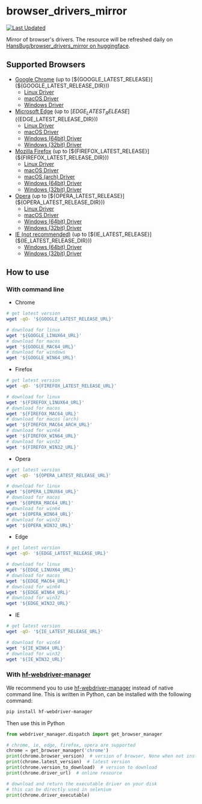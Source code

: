 # browser_drivers_mirror

[![Last Updated](https://img.shields.io/endpoint?url=https://gist.githubusercontent.com/HansBug/4ff4fe9d279fa2bc2cef37fec8cde822/raw/data_last_update.json)](${REPO_DIR})

Mirror of browser's drivers. The resource will be refreshed daily
on [HansBug/browser_drivers_mirror on huggingface](${REPO_DIR}).

## Supported Browsers

* [Google Chrome](${GOOGLE_DIR}) (up to [${GOOGLE_LATEST_RELEASE}](${GOOGLE_LATEST_RELEASE_DIR}))
    * [Linux Driver](${GOOGLE_LINUX64_URL})
    * [macOS Driver](${GOOGLE_MAC64_URL})
    * [Windows Driver](${GOOGLE_WIN64_URL})
* [Microsoft Edge](${EDGE_DIR) (up to [${EDGE_LATEST_RELEASE}](${EDGE_LATEST_RELEASE_DIR}))
    * [Linux Driver](${EDGE_LINUX64_URL})
    * [macOS Driver](${EDGE_MAC64_URL})
    * [Windows (64bit) Driver](${EDGE_WIN64_URL})
    * [Windows (32bit) Driver](${EDGE_WIN32_URL})
* [Mozilla Firefox](${FIREFOX_DIR}) (up to [${FIREFOX_LATEST_RELEASE}](${FIREFOX_LATEST_RELEASE_DIR}))
    * [Linux Driver](${FIREFOX_LINUX64_URL})
    * [macOS Driver](${FIREFOX_MAC64_URL})
    * [macOS (arch) Driver](${FIREFOX_MAC64_ARCH_URL})
    * [Windows (64bit) Driver](${FIREFOX_WIN64_URL})
    * [Windows (32bit) Driver](${FIREFOX_WIN32_URL})
* [Opera](${OPERA_DIR}) (up to [${OPERA_LATEST_RELEASE}](${OPERA_LATEST_RELEASE_DIR}))
    * [Linux Driver](${OPERA_LINUX64_URL})
    * [macOS Driver](${OPERA_MAC64_URL})
    * [Windows (64bit) Driver](${OPERA_WIN64_URL})
    * [Windows (32bit) Driver](${OPERA_WIN32_URL})
* [IE (not recommended)](${IE_DIR}) (up to [${IE_LATEST_RELEASE}](${IE_LATEST_RELEASE_DIR}))
    * [Windows (64bit) Driver](${IE_WIN64_URL})
    * [Windows (32bit) Driver](${IE_WIN32_URL})

## How to use

### With command line

* Chrome

```bash
# get latest version
wget -qO- '${GOOGLE_LATEST_RELEASE_URL}'

# download for linux
wget '${GOOGLE_LINUX64_URL}'
# download for macos
wget '${GOOGLE_MAC64_URL}'
# download for windows
wget '${GOOGLE_WIN64_URL}'

```

* Firefox

```bash
# get latest version
wget -qO- '${FIREFOX_LATEST_RELEASE_URL}'

# download for linux
wget '${FIREFOX_LINUX64_URL}'
# download for macos
wget '${FIREFOX_MAC64_URL}'
# download for macos (arch)
wget '${FIREFOX_MAC64_ARCH_URL}'
# download for win64
wget '${FIREFOX_WIN64_URL}'
# download for win32
wget '${FIREFOX_WIN32_URL}'

```

* Opera

```bash
# get latest version
wget -qO- '${OPERA_LATEST_RELEASE_URL}'

# download for linux
wget '${OPERA_LINUX64_URL}'
# download for macos
wget '${OPERA_MAC64_URL}'
# download for win64
wget '${OPERA_WIN64_URL}'
# download for win32
wget '${OPERA_WIN32_URL}'

```

* Edge

```bash
# get latest version
wget -qO- '${EDGE_LATEST_RELEASE_URL}'

# download for linux
wget '${EDGE_LINUX64_URL}'
# download for macos
wget '${EDGE_MAC64_URL}'
# download for win64
wget '${EDGE_WIN64_URL}'
# download for win32
wget '${EDGE_WIN32_URL}'

```

* IE

```bash
# get latest version
wget -qO- '${IE_LATEST_RELEASE_URL}'

# download for win64
wget '${IE_WIN64_URL}'
# download for win32
wget '${IE_WIN32_URL}'

```

### With [hf-webdriver-manager](https://github.com/HansBug/hf_webdriver_manager)

We recommend you to use [hf-webdriver-manager](https://github.com/HansBug/hf_webdriver_manager) instead of native
command line. This is written in Python, can be installed with the following command:

```bash
pip install hf-webdriver-manager
```

Then use this in Python

```python
from webdriver_manager.dispatch import get_browser_manager

# chrome, ie, edge, firefox, opera are supported
chrome = get_browser_manager('chrome')
print(chrome.browser_version)  # version of browser, None when not installed
print(chrome.latest_version)  # latest version
print(chrome.version_to_download)  # version to download
print(chrome.driver_url)  # online resource

# download and return the executable driver on your disk
# this can be directly used in selenium
print(chrome.driver_executable)
```

